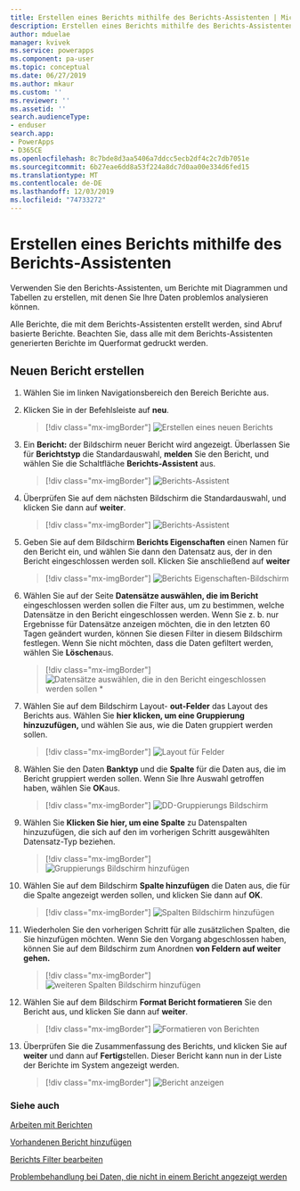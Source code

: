 ```yaml
---
title: Erstellen eines Berichts mithilfe des Berichts-Assistenten | Microsoft-Dokumentation
description: Erstellen eines Berichts mithilfe des Berichts-Assistenten in Power apps
author: mduelae
manager: kvivek
ms.service: powerapps
ms.component: pa-user
ms.topic: conceptual
ms.date: 06/27/2019
ms.author: mkaur
ms.custom: ''
ms.reviewer: ''
ms.assetid: ''
search.audienceType:
- enduser
search.app:
- PowerApps
- D365CE
ms.openlocfilehash: 8c7bde8d3aa5406a7ddcc5ecb2df4c2c7db7051e
ms.sourcegitcommit: 6b27eae6dd8a53f224a8dc7d0aa00e334d6fed15
ms.translationtype: MT
ms.contentlocale: de-DE
ms.lasthandoff: 12/03/2019
ms.locfileid: "74733272"
---
```

# <a name="create-a-report-using-the-report-wizard"></a>Erstellen eines Berichts mithilfe des Berichts-Assistenten


Verwenden Sie den Berichts-Assistenten, um Berichte mit Diagrammen und Tabellen zu erstellen, mit denen Sie Ihre Daten problemlos analysieren können. 

Alle Berichte, die mit dem Berichts-Assistenten erstellt werden, sind Abruf basierte Berichte. Beachten Sie, dass alle mit dem Berichts-Assistenten generierten Berichte im Querformat gedruckt werden.

## <a name="create-a-new-report"></a>Neuen Bericht erstellen

1. Wählen Sie im linken Navigationsbereich den Bereich Berichte aus.  
2. Klicken Sie in der Befehlsleiste auf **neu**.

    > [!div class="mx-imgBorder"]
    > ![Erstellen eines neuen Berichts](media/newreport.png "Neuen Bericht erstellen")
  
3. Ein **Bericht:** der Bildschirm neuer Bericht wird angezeigt. Überlassen Sie für **Berichtstyp** die Standardauswahl, **melden** Sie den Bericht, und wählen Sie die Schaltfläche **Berichts-Assistent** aus. 

    > [!div class="mx-imgBorder"]
    > ![Berichts-Assistent](media/report_wizard.png "Berichts-Assistent")
  
4. Überprüfen Sie auf dem nächsten Bildschirm die Standardauswahl, und klicken Sie dann auf **weiter**.
 
    > [!div class="mx-imgBorder"]
    > ![Berichts-Assistent](media/report_wizard_1.png "Berichts-Assistent")
   
4. Geben Sie auf dem Bildschirm **Berichts Eigenschaften** einen Namen für den Bericht ein, und wählen Sie dann den Datensatz aus, der in den Bericht eingeschlossen werden soll. Klicken Sie anschließend auf **weiter**
 
    > [!div class="mx-imgBorder"]
    > ![Berichts Eigenschaften-Bildschirm](media/report_wizard_2.png "Berichts Eigenschaften-Bildschirm")
  
5.  Wählen Sie auf der Seite **Datensätze auswählen, die im Bericht** eingeschlossen werden sollen die Filter aus, um zu bestimmen, welche Datensätze in den Bericht eingeschlossen werden. Wenn Sie z. b. nur Ergebnisse für Datensätze anzeigen möchten, die in den letzten 60 Tagen geändert wurden, können Sie diesen Filter in diesem Bildschirm festlegen. Wenn Sie nicht möchten, dass die Daten gefiltert werden, wählen Sie **Löschen**aus.

    > [!div class="mx-imgBorder"]
    > ![Datensätze auswählen, die in den Bericht eingeschlossen werden sollen *](media/report_wizard_3.png "Datensätze auswählen, die in den Bericht aufgenommen werden sollen")
  
6. Wählen Sie auf dem Bildschirm Layout- **out-Felder** das Layout des Berichts aus. Wählen Sie **hier klicken, um eine Gruppierung hinzuzufügen,** und wählen Sie aus, wie die Daten gruppiert werden sollen.

    > [!div class="mx-imgBorder"]
    > ![Layout für Felder](media/report_wizard_4.png "Layout für Felder")

7. Wählen Sie den Daten **Banktyp** und die **Spalte** für die Daten aus, die im Bericht gruppiert werden sollen. Wenn Sie Ihre Auswahl getroffen haben, wählen Sie **OK**aus.

    > [!div class="mx-imgBorder"]
    > ![DD-Gruppierungs Bildschirm](media/report_wizard_5.png "Gruppierungs Bildschirm hinzufügen")
  
8. Wählen Sie **Klicken Sie hier, um eine Spalte** zu Datenspalten hinzuzufügen, die sich auf den im vorherigen Schritt ausgewählten Datensatz-Typ beziehen.  

    > [!div class="mx-imgBorder"]
    > ![Gruppierungs Bildschirm hinzufügen](media/report_wizard_6.png "Gruppierungs Bildschirm hinzufügen")

9. Wählen Sie auf dem Bildschirm **Spalte hinzufügen** die Daten aus, die für die Spalte angezeigt werden sollen, und klicken Sie dann auf **OK**. 

    > [!div class="mx-imgBorder"]
    > ![Spalten Bildschirm hinzufügen](media/report_wizard_7.png "Spalten Bildschirm hinzufügen")
  
10. Wiederholen Sie den vorherigen Schritt für alle zusätzlichen Spalten, die Sie hinzufügen möchten. Wenn Sie den Vorgang abgeschlossen haben, können Sie auf dem Bildschirm zum Anordnen **von Feldern** **auf weiter gehen.**
 
    > [!div class="mx-imgBorder"]
    > ![weiteren Spalten Bildschirm hinzufügen](media/report_wizard_8.png "Weiteren Spalten Bildschirm hinzufügen")
  
11. Wählen Sie auf dem Bildschirm **Format Bericht formatieren** Sie den Bericht aus, und klicken Sie dann auf **weiter**.
 
    > [!div class="mx-imgBorder"]
    > ![Formatieren von Berichten](media/report_wizard_9.png "Berichts Bildschirm formatieren")

12. Überprüfen Sie die Zusammenfassung des Berichts, und klicken Sie auf **weiter** und dann auf **Fertig**stellen. Dieser Bericht kann nun in der Liste der Berichte im System angezeigt werden.

    > [!div class="mx-imgBorder"]
    > ![Bericht anzeigen](media/report_wizard_10.png "Anzeigen des Berichts")

### <a name="see-also"></a>Siehe auch
[Arbeiten mit Berichten](work-with-reports.md) 

[Vorhandenen Bericht hinzufügen](add-existing-report.md)

[Berichts Filter bearbeiten](edit-report-filter.md)

[Problembehandlung bei Daten, die nicht in einem Bericht angezeigt werden](troubleshoot-reports.md)


